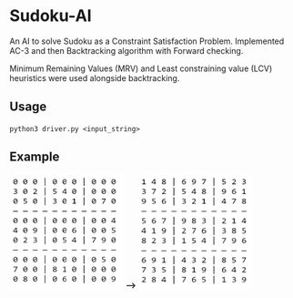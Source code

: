 # Sudoku-AI
An AI to solve Sudoku as a Constraint Satisfaction Problem. Implemented AC-3 and then Backtracking algorithm with Forward checking.

Minimum Remaining Values (MRV) and Least constraining value (LCV) heuristics were used alongside backtracking.

## Usage
```
python3 driver.py <input_string>
```

## Example

<p float="left">
  <img width="200" height="200" src="https://github.com/ekjyot07/Sudoku-AI/blob/main/images/inputBoard.png" /> 
  <b>     -->      </b>
  <img width="200" height="200" src="https://github.com/ekjyot07/Sudoku-AI/blob/main/images/filledBoard.png" />
</p>
